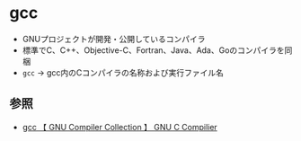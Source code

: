 # gcc
- GNUプロジェクトが開発・公開しているコンパイラ
- 標準でC、C++、Objective-C、Fortran、Java、Ada、Goのコンパイラを同梱
- `gcc` -> gcc内のCコンパイラの名称および実行ファイル名

## 参照
- [gcc  【 GNU Compiler Collection 】  GNU C Compilier](http://e-words.jp/w/gcc.html)
